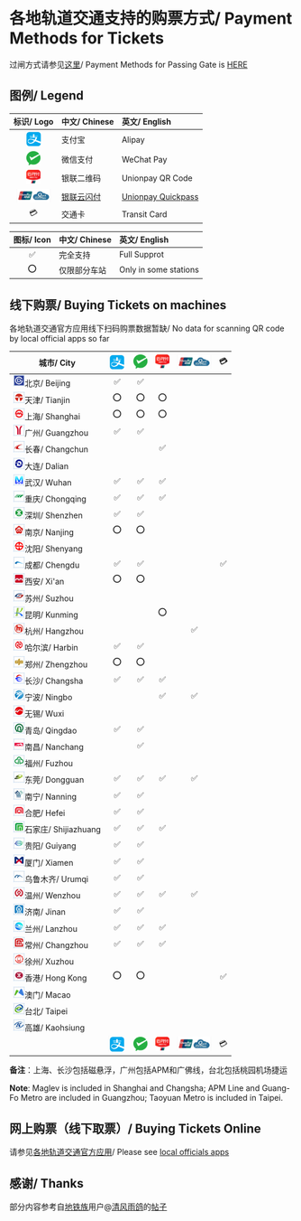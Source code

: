 # 各地轨道交通支持的购票方式/ Payment Methods for Tickets

过闸方式请参见[这里](https://github.com/Ivysauro/ChinaRailTransit/blob/master/data/Payment%20Methods(Part%201).md)/ Payment Methods for Passing Gate is [HERE](https://github.com/Ivysauro/ChinaRailTransit/blob/master/data/Payment%20Methods(Part%201).md)

## 图例/ Legend

| 标识/ Logo | 中文/ Chinese | 英文/ English |
| :-: | :- | :- |
| <img src="/images/Alipay.png" width="30" hegiht="30" alt="Alipay"/> | 支付宝 | Alipay |
| <img src="/images/WeChat Pay.png" width="25" hegiht="25" alt="WeChat Pay"/> | 微信支付 | WeChat Pay |
| <img src="/images/Unionpay.png" width="25" hegiht="25" alt="Unionpay QR Code"/> | 银联二维码 | Unionpay QR Code |
| <img src="/images/Quickpass.png" width="60" hegiht="60" alt="Unionpay Quickpass"/> | [银联云闪付](https://zh.wikipedia.org/wiki/%E9%97%AA%E4%BB%98#%E4%BA%91%E9%97%AA%E4%BB%98) | [Unionpay Quickpass](https://en.wikipedia.org/wiki/UnionPay#QuickPass) |
| 💳 | 交通卡 | Transit Card |

| 图标/ Icon | 中文/ Chinese | 英文/ English |
| :-: | :- | :- |
| ✅ | 完全支持 | Full Supprot |
| ⭕ | 仅限部分车站 | Only in some stations |

## 线下购票/ Buying Tickets on machines 

各地轨道交通官方应用线下扫码购票数据暂缺/ No data for scanning QR code by local official apps so far

| 城市/ City | <img src="/images/Alipay.png" width="30" hegiht="30" alt="Alipay"/> | <img src="/images/WeChat Pay.png" width="25" hegiht="25" alt="WeChat Pay"/> | <img src="/images/Unionpay.png" width="25" hegiht="25" alt="Unionpay QR Code"/> | <img src="/images/Quickpass.png" width="60" hegiht="60" alt="Unionpay Quickpass"/> | 💳 |
| --------- | :----------: | :-------------: | :----------------: | :-----------------: | :-: |
| <img src="/images/city/bj.gif" width="20" hegiht="20"/>北京/ Beijing | ✅ | ✅ |
| <img src="/images/city/tj.gif" width="20" hegiht="20"/>天津/ Tianjin | ⭕ | ⭕ | ⭕ |
| <img src="/images/city/sh.gif" width="20" hegiht="20"/>上海/ Shanghai | ⭕ | ⭕ | ⭕ |
| <img src="/images/city/gz.gif" width="20" hegiht="20"/>广州/ Guangzhou | ✅ | ✅ |
| <img src="/images/city/cc.gif" width="20" hegiht="20"/>长春/ Changchun | | | ✅ |
| <img src="/images/city/dl.gif" width="20" hegiht="20"/>大连/ Dalian |
| <img src="/images/city/wh.gif" width="20" hegiht="20"/>武汉/ Wuhan | ✅ | ✅ | ✅ |
| <img src="/images/city/cq.gif" width="20" hegiht="20"/>重庆/ Chongqing | ✅ | ✅ | ✅ |
| <img src="/images/city/sz.gif" width="20" hegiht="20"/>深圳/ Shenzhen | ✅ | ✅ |
| <img src="/images/city/nj.gif" width="20" hegiht="20"/>南京/ Nanjing | ⭕ | ⭕ |
| <img src="/images/city/sy.gif" width="20" hegiht="20"/>沈阳/ Shenyang |
| <img src="/images/city/cd.gif" width="20" hegiht="20"/>成都/ Chengdu | ✅ | ✅ | | | ✅ |
| <img src="/images/city/xa.gif" width="20" hegiht="20"/>西安/ Xi'an | ⭕ | ⭕ |
| <img src="/images/city/suz.gif" width="20" hegiht="20"/>苏州/ Suzhou |
| <img src="/images/city/km.gif" width="20" hegiht="20"/>昆明/ Kunming | | | ⭕ |
| <img src="/images/city/hz.gif" width="20" hegiht="20"/>杭州/ Hangzhou | | | | ✅ |
| <img src="/images/city/hrb.gif" width="20" hegiht="20"/>哈尔滨/ Harbin | ✅ | ✅ |
| <img src="/images/city/zz.gif" width="20" hegiht="20"/>郑州/ Zhengzhou | ⭕ | ⭕ |
| <img src="/images/city/cs.gif" width="20" hegiht="20"/>长沙/ Changsha | ✅ | ✅ | ✅ |
| <img src="/images/city/nb.gif" width="20" hegiht="20"/>宁波/ Ningbo | | | ✅ | ✅ |
| <img src="/images/city/wx.gif" width="20" hegiht="20"/>无锡/ Wuxi |
| <img src="/images/city/qd.gif" width="20" hegiht="20"/>青岛/ Qingdao | ✅ | ✅ |
| <img src="/images/city/nc.gif" width="20" hegiht="20"/>南昌/ Nanchang | | ✅ |
| <img src="/images/city/fz.gif" width="20" hegiht="20"/>福州/ Fuzhou |
| <img src="/images/city/dg.gif" width="20" hegiht="20"/>东莞/ Dongguan | ✅ | ✅ | ✅ | ✅ |
| <img src="/images/city/nn.gif" width="20" hegiht="20"/>南宁/ Nanning | ✅ | ✅ |
| <img src="/images/city/hf.gif" width="20" hegiht="20"/>合肥/ Hefei | ✅ | ✅ |
| <img src="/images/city/sjz.gif" width="20" hegiht="20"/>石家庄/ Shijiazhuang | ✅ | ✅ | ✅ |
| <img src="/images/city/gy.gif" width="20" hegiht="20"/>贵阳/ Guiyang | ✅ | ✅ |
| <img src="/images/city/xm.gif" width="20" hegiht="20"/>厦门/ Xiamen | ✅ | ✅ |
| <img src="/images/city/wlmq.gif" width="20" hegiht="20"/>乌鲁木齐/ Urumqi | ✅ | ✅ |
| <img src="/images/city/wz.gif" width="20" hegiht="20"/>温州/ Wenzhou | ✅ | ✅ | ✅ | ✅ |
| <img src="/images/city/jn.gif" width="20" hegiht="20"/>济南/ Jinan | ✅ | ✅ |
| <img src="/images/city/lz.gif" width="20" hegiht="20"/>兰州/ Lanzhou | ✅ | ✅ | ✅ |
| <img src="/images/city/cz.gif" width="20" hegiht="20"/>常州/ Changzhou | ✅ | ✅ | ✅ |
| <img src="/images/city/xz.gif" width="20" hegiht="20"/>徐州/ Xuzhou |
| <img src="/images/city/hk.gif" width="20" hegiht="20"/>香港/ Hong Kong | ⭕ | ⭕ | | | ✅ |
| <img src="/images/city/mo.gif" width="20" hegiht="20"/>澳门/ Macao |
| <img src="/images/city/tp.gif" width="20" hegiht="20"/>台北/ Taipei |
| <img src="/images/city/kh.gif" width="20" hegiht="20"/>高雄/ Kaohsiung |
| | <img src="/images/Alipay.png" width="30" hegiht="30" alt="Alipay"/> | <img src="/images/WeChat Pay.png" width="25" hegiht="25" alt="WeChat Pay"/> | <img src="/images/Unionpay.png" width="25" hegiht="25" alt="Unionpay QR Code"/> | <img src="/images/Quickpass.png" width="60" hegiht="60" alt="Unionpay Quickpass"/> | 💳 |

**备注**：上海、长沙包括磁悬浮，广州包括APM和广佛线，台北包括桃园机场捷运

**Note**: Maglev is included in Shanghai and Changsha; APM Line and Guang-Fo Metro are included in Guangzhou; Taoyuan Metro is included in Taipei.

## 网上购票（线下取票）/ Buying Tickets Online

请参见[各地轨道交通官方应用](https://github.com/Ivysauro/ChinaRailTransit/blob/master/data/Official%20Additional%20Apps.md)/ Please see [local officials apps](https://github.com/Ivysauro/ChinaRailTransit/blob/master/data/Official%20Additional%20Apps.md)

## 感谢/ Thanks

部分内容参考自[地铁族](http://www.ditiezu.com/)用户@[清风雨鸽](http://www.ditiezu.com/space-uid-215526.html)的[帖子](http://www.ditiezu.com/thread-607166-1-1.html)
